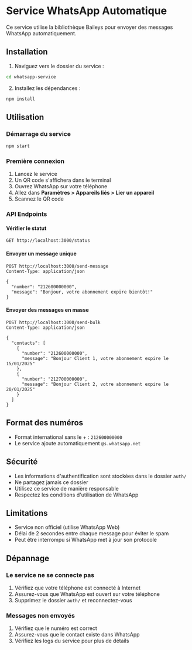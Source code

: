 # Service WhatsApp Automatique

Ce service utilise la bibliothèque Baileys pour envoyer des messages WhatsApp automatiquement.

## Installation

1. Naviguez vers le dossier du service :
```bash
cd whatsapp-service
```

2. Installez les dépendances :
```bash
npm install
```

## Utilisation

### Démarrage du service
```bash
npm start
```

### Première connexion
1. Lancez le service
2. Un QR code s'affichera dans le terminal
3. Ouvrez WhatsApp sur votre téléphone
4. Allez dans **Paramètres > Appareils liés > Lier un appareil**
5. Scannez le QR code

### API Endpoints

#### Vérifier le statut
```
GET http://localhost:3000/status
```

#### Envoyer un message unique
```
POST http://localhost:3000/send-message
Content-Type: application/json

{
  "number": "212600000000",
  "message": "Bonjour, votre abonnement expire bientôt!"
}
```

#### Envoyer des messages en masse
```
POST http://localhost:3000/send-bulk
Content-Type: application/json

{
  "contacts": [
    {
      "number": "212600000000",
      "message": "Bonjour Client 1, votre abonnement expire le 15/01/2025"
    },
    {
      "number": "212700000000",
      "message": "Bonjour Client 2, votre abonnement expire le 20/01/2025"
    }
  ]
}
```

## Format des numéros

- Format international sans le + : `212600000000`
- Le service ajoute automatiquement `@s.whatsapp.net`

## Sécurité

- Les informations d'authentification sont stockées dans le dossier `auth/`
- Ne partagez jamais ce dossier
- Utilisez ce service de manière responsable
- Respectez les conditions d'utilisation de WhatsApp

## Limitations

- Service non officiel (utilise WhatsApp Web)
- Délai de 2 secondes entre chaque message pour éviter le spam
- Peut être interrompu si WhatsApp met à jour son protocole

## Dépannage

### Le service ne se connecte pas
1. Vérifiez que votre téléphone est connecté à Internet
2. Assurez-vous que WhatsApp est ouvert sur votre téléphone
3. Supprimez le dossier `auth/` et reconnectez-vous

### Messages non envoyés
1. Vérifiez que le numéro est correct
2. Assurez-vous que le contact existe dans WhatsApp
3. Vérifiez les logs du service pour plus de détails